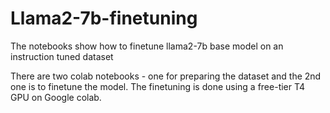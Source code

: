 # Llama2-7b-finetuning
The notebooks show how to finetune llama2-7b base model on an instruction tuned dataset

There are two colab notebooks - one for preparing the dataset and the 2nd one is to finetune the model.
The finetuning is done using a free-tier T4 GPU on Google colab.
